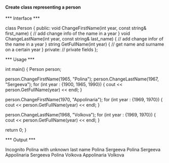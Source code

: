 #### Create class representing a person ####

*** Interface *** 

class Person {
public:
  void ChangeFirstName(int year, const string& first_name) {
    // add change info of the name in a year
  }
  void ChangeLastName(int year, const string& last_name) {
    // add change infor of the name in a year
  }
  string GetFullName(int year) {
    // get name and surname on a certain year
  }
private:
  // private fields
};


*** Usage ***

int main() {
  Person person;
  
  person.ChangeFirstName(1965, "Polina");
  person.ChangeLastName(1967, "Sergeeva");
  for (int year : {1900, 1965, 1990}) {
    cout << person.GetFullName(year) << endl;
  }
  
  person.ChangeFirstName(1970, "Appolinaria");
  for (int year : {1969, 1970}) {
    cout << person.GetFullName(year) << endl;
  }
  
  person.ChangeLastName(1968, "Volkova");
  for (int year : {1969, 1970}) {
    cout << person.GetFullName(year) << endl;
  }
  
  return 0;
}


*** Output *** 

Incognito
Polina with unknown last name
Polina Sergeeva
Polina Sergeeva
Appolinaria Sergeeva
Polina Volkova
Appolinaria Volkova

